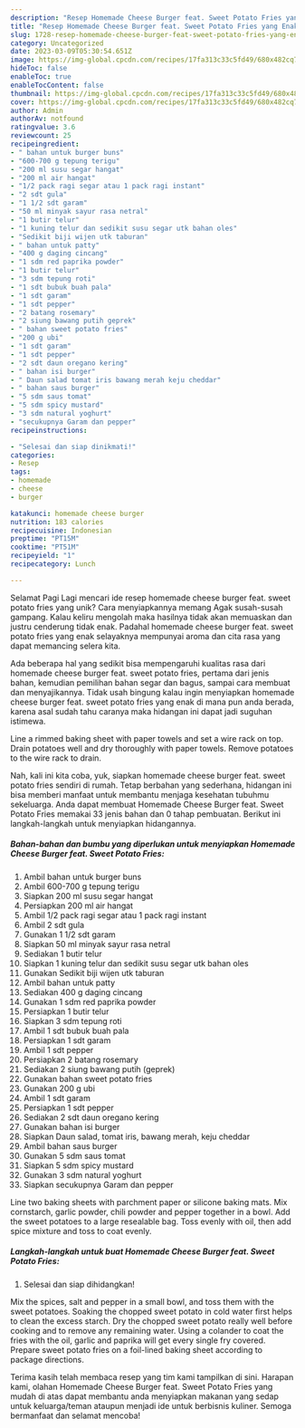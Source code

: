 ```yaml
---
description: "Resep Homemade Cheese Burger feat. Sweet Potato Fries yang Enak, Enak"
title: "Resep Homemade Cheese Burger feat. Sweet Potato Fries yang Enak, Enak"
slug: 1728-resep-homemade-cheese-burger-feat-sweet-potato-fries-yang-enak-enak
category: Uncategorized
date: 2023-03-09T05:30:54.651Z
image: https://img-global.cpcdn.com/recipes/17fa313c33c5fd49/680x482cq70/homemade-cheese-burger-feat-sweet-potato-fries-foto-resep-utama.jpg
hideToc: false
enableToc: true
enableTocContent: false
thumbnail: https://img-global.cpcdn.com/recipes/17fa313c33c5fd49/680x482cq70/homemade-cheese-burger-feat-sweet-potato-fries-foto-resep-utama.jpg
cover: https://img-global.cpcdn.com/recipes/17fa313c33c5fd49/680x482cq70/homemade-cheese-burger-feat-sweet-potato-fries-foto-resep-utama.jpg
author: Admin
authorAv: notfound
ratingvalue: 3.6
reviewcount: 25
recipeingredient:
- " bahan untuk burger buns"
- "600-700 g tepung terigu"
- "200 ml susu segar hangat"
- "200 ml air hangat"
- "1/2 pack ragi segar atau 1 pack ragi instant"
- "2 sdt gula"
- "1 1/2 sdt garam"
- "50 ml minyak sayur rasa netral"
- "1 butir telur"
- "1 kuning telur dan sedikit susu segar utk bahan oles"
- "Sedikit biji wijen utk taburan"
- " bahan untuk patty"
- "400 g daging cincang"
- "1 sdm red paprika powder"
- "1 butir telur"
- "3 sdm tepung roti"
- "1 sdt bubuk buah pala"
- "1 sdt garam"
- "1 sdt pepper"
- "2 batang rosemary"
- "2 siung bawang putih geprek"
- " bahan sweet potato fries"
- "200 g ubi"
- "1 sdt garam"
- "1 sdt pepper"
- "2 sdt daun oregano kering"
- " bahan isi burger"
- " Daun salad tomat iris bawang merah keju cheddar"
- " bahan saus burger"
- "5 sdm saus tomat"
- "5 sdm spicy mustard"
- "3 sdm natural yoghurt"
- "secukupnya Garam dan pepper"
recipeinstructions:

- "Selesai dan siap dinikmati!"
categories:
- Resep
tags:
- homemade
- cheese
- burger

katakunci: homemade cheese burger 
nutrition: 183 calories
recipecuisine: Indonesian
preptime: "PT15M"
cooktime: "PT51M"
recipeyield: "1"
recipecategory: Lunch

---
```



Selamat Pagi Lagi mencari ide resep homemade cheese burger feat. sweet potato fries yang unik? Cara menyiapkannya memang Agak susah-susah gampang. Kalau keliru mengolah maka hasilnya tidak akan memuaskan dan justru cenderung tidak enak. Padahal homemade cheese burger feat. sweet potato fries yang enak selayaknya mempunyai aroma dan cita rasa yang dapat memancing selera kita.


Ada beberapa hal yang sedikit bisa mempengaruhi kualitas rasa dari homemade cheese burger feat. sweet potato fries, pertama dari jenis bahan, kemudian pemilihan bahan segar dan bagus, sampai cara membuat dan menyajikannya. Tidak usah bingung kalau ingin menyiapkan homemade cheese burger feat. sweet potato fries yang enak di mana pun anda berada, karena asal sudah tahu caranya maka hidangan ini dapat jadi suguhan istimewa.

Line a rimmed baking sheet with paper towels and set a wire rack on top. Drain potatoes well and dry thoroughly with paper towels. Remove potatoes to the wire rack to drain.


Nah, kali ini kita coba, yuk, siapkan homemade cheese burger feat. sweet potato fries sendiri di rumah. Tetap berbahan yang sederhana, hidangan ini bisa memberi manfaat untuk membantu menjaga kesehatan tubuhmu sekeluarga. Anda dapat membuat Homemade Cheese Burger feat. Sweet Potato Fries memakai 33 jenis bahan dan 0 tahap pembuatan. Berikut ini langkah-langkah untuk menyiapkan hidangannya.

<!--inarticleads1-->

##### Bahan-bahan dan bumbu yang diperlukan untuk menyiapkan Homemade Cheese Burger feat. Sweet Potato Fries:

1. Ambil  bahan untuk burger buns
1. Ambil 600-700 g tepung terigu
1. Siapkan 200 ml susu segar hangat
1. Persiapkan 200 ml air hangat
1. Ambil 1/2 pack ragi segar atau 1 pack ragi instant
1. Ambil 2 sdt gula
1. Gunakan 1 1/2 sdt garam
1. Siapkan 50 ml minyak sayur rasa netral
1. Sediakan 1 butir telur
1. Siapkan 1 kuning telur dan sedikit susu segar utk bahan oles
1. Gunakan Sedikit biji wijen utk taburan
1. Ambil  bahan untuk patty
1. Sediakan 400 g daging cincang
1. Gunakan 1 sdm red paprika powder
1. Persiapkan 1 butir telur
1. Siapkan 3 sdm tepung roti
1. Ambil 1 sdt bubuk buah pala
1. Persiapkan 1 sdt garam
1. Ambil 1 sdt pepper
1. Persiapkan 2 batang rosemary
1. Sediakan 2 siung bawang putih (geprek)
1. Gunakan  bahan sweet potato fries
1. Gunakan 200 g ubi
1. Ambil 1 sdt garam
1. Persiapkan 1 sdt pepper
1. Sediakan 2 sdt daun oregano kering
1. Gunakan  bahan isi burger
1. Siapkan  Daun salad, tomat iris, bawang merah, keju cheddar
1. Ambil  bahan saus burger
1. Gunakan 5 sdm saus tomat
1. Siapkan 5 sdm spicy mustard
1. Gunakan 3 sdm natural yoghurt
1. Siapkan secukupnya Garam dan pepper


Line two baking sheets with parchment paper or silicone baking mats. Mix cornstarch, garlic powder, chili powder and pepper together in a bowl. Add the sweet potatoes to a large resealable bag. Toss evenly with oil, then add spice mixture and toss to coat evenly. 

<!--inarticleads2-->

##### Langkah-langkah untuk buat Homemade Cheese Burger feat. Sweet Potato Fries:


1. Selesai dan siap dihidangkan!

Mix the spices, salt and pepper in a small bowl, and toss them with the sweet potatoes. Soaking the chopped sweet potato in cold water first helps to clean the excess starch. Dry the chopped sweet potato really well before cooking and to remove any remaining water. Using a colander to coat the fries with the oil, garlic and paprika will get every single fry covered. Prepare sweet potato fries on a foil-lined baking sheet according to package directions. 

Terima kasih telah membaca resep yang tim kami tampilkan di sini. Harapan kami, olahan Homemade Cheese Burger feat. Sweet Potato Fries yang mudah di atas dapat membantu anda menyiapkan makanan yang sedap untuk keluarga/teman ataupun menjadi ide untuk berbisnis kuliner. Semoga bermanfaat dan selamat mencoba!

